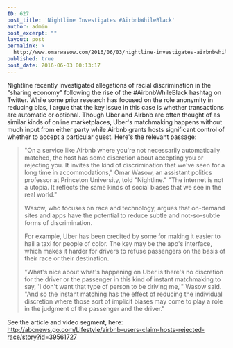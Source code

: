 ```yaml
---
ID: 627
post_title: 'Nightline Investigates #AirbnbWhileBlack'
author: admin
post_excerpt: ""
layout: post
permalink: >
  http://www.omarwasow.com/2016/06/03/nightline-investigates-airbnbwhileblack/
published: true
post_date: 2016-06-03 00:13:17
---
```


Nightline recently investigated allegations of racial discrimination in the "sharing economy" following the rise of the #AirbnbWhileBlack hashtag on Twitter. While some prior research has focused on the role anonymity in reducing bias, I argue that the key issue in this case is whether transactions are automatic or optional. Though Uber and Airbnb are often thought of as similar kinds of online marketplaces, Uber's matchmaking happens without much input from either party while Airbnb grants hosts significant control of whether to accept a particular guest. Here's the relevant passage:   

<blockquote>"On a service like Airbnb where you're not necessarily automatically matched, the host has some discretion about accepting you or rejecting you. It invites the kind of discrimination that we've seen for a long time in accommodations," Omar Wasow, an assistant politics professor at Princeton University, told "Nightline." "The internet is not a utopia. It reflects the same kinds of social biases that we see in the real world."

Wasow, who focuses on race and technology, argues that on-demand sites and apps have the potential to reduce subtle and not-so-subtle forms of discrimination.

For example, Uber has been credited by some for making it easier to hail a taxi for people of color. The key may be the app's interface, which makes it harder for drivers to refuse passengers on the basis of their race or their destination.

"What's nice about what's happening on Uber is there's no discretion for the driver or the passenger in this kind of instant matchmaking to say, 'I don't want that type of person to be driving me,'" Wasow said. "And so the instant matching has the effect of reducing the individual discretion where those sort of implicit biases may come to play a role in the judgment of the passenger and the driver."</blockquote>

See the article and video segment, here: <a href="http://abcnews.go.com/Lifestyle/airbnb-users-claim-hosts-rejected-race/story?id=39561727" title="http://abcnews.go.com/Lifestyle/airbnb-users-claim-hosts-rejected-race/story?id=39561727">http://abcnews.go.com/Lifestyle/airbnb-users-claim-hosts-rejected-race/story?id=39561727</a>